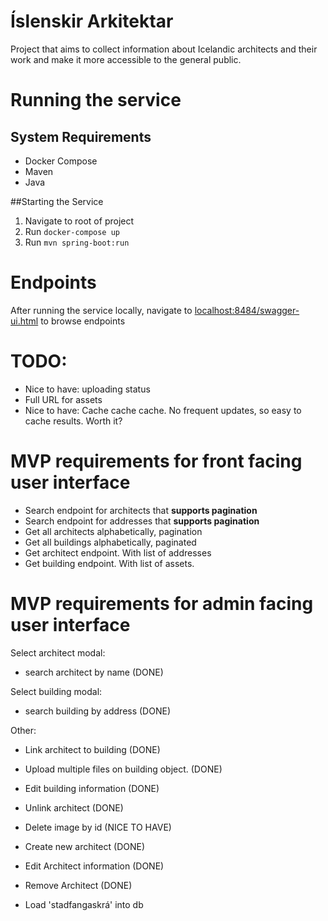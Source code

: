 # Íslenskir Arkitektar
Project that aims to collect information about Icelandic architects
and their work and make it more accessible to the general public.

# Running the service
## System Requirements
* Docker Compose
* Maven
* Java

##Starting the Service
1. Navigate to root of project
2. Run `docker-compose up`
3. Run `mvn spring-boot:run`

# Endpoints
After running the service locally, navigate to [localhost:8484/swagger-ui.html](http://localhost:8484/swagger-ui.html) to browse endpoints

# TODO:
* Nice to have: uploading status
* Full URL for assets
* Nice to have:  Cache cache cache. No frequent updates, so easy to cache results. Worth it?

# MVP requirements for front facing user interface
* Search endpoint for architects that **supports pagination**
* Search endpoint for addresses that **supports pagination**
* Get all architects alphabetically, pagination
* Get all buildings alphabetically, paginated
* Get architect endpoint. With list of addresses
* Get building endpoint. With list of assets.

# MVP requirements for admin facing user interface

Select architect modal:
* search architect by name (DONE)

Select building modal:
* search building by address (DONE)

Other:
* Link architect to building (DONE)
* Upload multiple files on building object. (DONE)
* Edit building information (DONE)
* Unlink architect (DONE)
* Delete image by id (NICE TO HAVE)
* Create new architect (DONE)
* Edit Architect information (DONE)
* Remove Architect (DONE)

* Load 'stadfangaskrá' into db